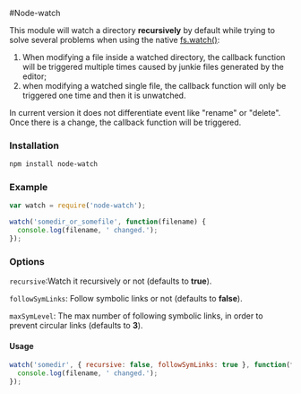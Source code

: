 #Node-watch

This module will watch a directory **recursively** by default while trying to solve several problems when using the native [fs.watch()](http://nodejs.org/api/fs.html#fs_fs_watch_filename_options_listener):

1. When modifying a file inside a watched directory, the callback function will be triggered multiple times caused by junkie files generated by the editor; 
2. when modifying a watched single file, the callback function will only be triggered one time and then it is unwatched.

In current version it does not differentiate event like "rename" or "delete". Once there is a change, the callback function will be triggered.

### Installation

```bash
npm install node-watch
```

### Example

```js
var watch = require('node-watch');

watch('somedir_or_somefile', function(filename) {
  console.log(filename, ' changed.');
});
```

### Options

`recursive`:Watch it recursively or not (defaults to **true**). 

`followSymLinks`: Follow symbolic links or not (defaults to **false**).

`maxSymLevel`: The max number of following symbolic links, in order to prevent circular links (defaults to **3**). 


#### Usage

```js
watch('somedir', { recursive: false, followSymLinks: true }, function(filename) {
  console.log(filename, ' changed.');
});
```
